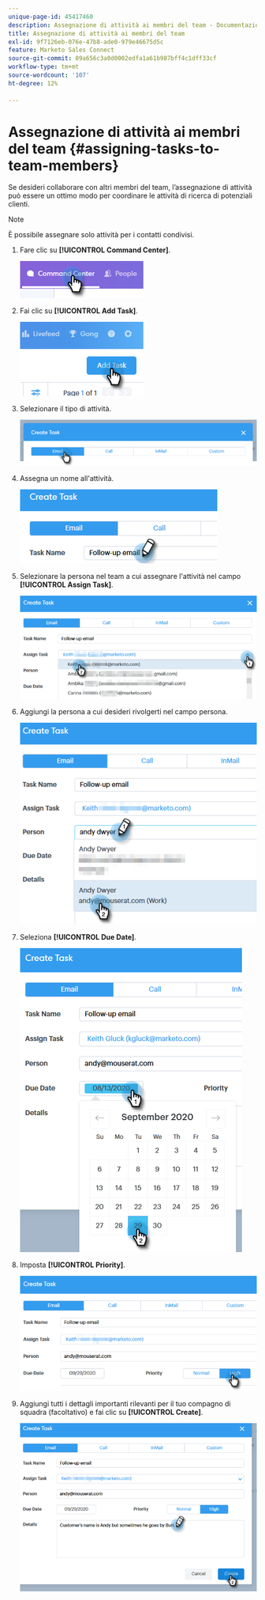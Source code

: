 ```yaml
---
unique-page-id: 45417460
description: Assegnazione di attività ai membri del team - Documentazione di Marketo - Documentazione del prodotto
title: Assegnazione di attività ai membri del team
exl-id: 9f7126eb-076e-47b8-ade0-979e46675d5c
feature: Marketo Sales Connect
source-git-commit: 09a656c3a0d0002edfa1a61b987bff4c1dff33cf
workflow-type: tm+mt
source-wordcount: '107'
ht-degree: 12%

---
```


# Assegnazione di attività ai membri del team {#assigning-tasks-to-team-members}

Se desideri collaborare con altri membri del team, l’assegnazione di attività può essere un ottimo modo per coordinare le attività di ricerca di potenziali clienti.

>[!NOTE]
>
>È possibile assegnare solo attività per i contatti condivisi.

1. Fare clic su **[!UICONTROL Command Center]**.

   ![](assets/one-1.png)

1. Fai clic su **[!UICONTROL Add Task]**.

   ![](assets/two-1.png)

1. Selezionare il tipo di attività.

   ![](assets/three-1.png)

1. Assegna un nome all&#39;attività.

   ![](assets/four-1.png)

1. Selezionare la persona nel team a cui assegnare l&#39;attività nel campo **[!UICONTROL Assign Task]**.

   ![](assets/five.png)

1. Aggiungi la persona a cui desideri rivolgerti nel campo persona.

   ![](assets/six.png)

1. Seleziona **[!UICONTROL Due Date]**.

   ![](assets/seven.png)

1. Imposta **[!UICONTROL Priority]**.

   ![](assets/eight.png)

1. Aggiungi tutti i dettagli importanti rilevanti per il tuo compagno di squadra (facoltativo) e fai clic su **[!UICONTROL Create]**.

   ![](assets/nine.png)
